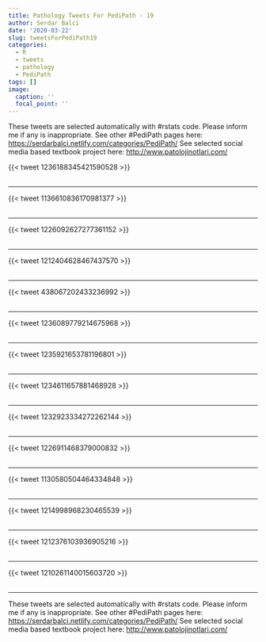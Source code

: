 ```yaml
---
title: Pathology Tweets For PediPath - 19
author: Serdar Balci
date: '2020-03-22'
slug: tweetsForPediPath19
categories:
  - R
  - tweets
  - pathology
  - PediPath
tags: []
image:
  caption: ''
  focal_point: ''
---
```



These tweets are selected automatically with #rstats code. Please inform me if any is inappropriate.
See other #PediPath pages here: https://serdarbalci.netlify.com/categories/PediPath/ 
See selected social media based textbook project here: http://www.patolojinotlari.com/

{{< tweet 1236188345421590528 >}}
<br>
<br>
<hr>
{{< tweet 1136610836170981377 >}}
<br>
<br>
<hr>
{{< tweet 1226092627277361152 >}}
<br>
<br>
<hr>
{{< tweet 1212404628467437570 >}}
<br>
<br>
<hr>
{{< tweet 438067202433236992 >}}
<br>
<br>
<hr>
{{< tweet 1236089779214675968 >}}
<br>
<br>
<hr>
{{< tweet 1235921653781196801 >}}
<br>
<br>
<hr>
{{< tweet 1234611657881468928 >}}
<br>
<br>
<hr>
{{< tweet 1232923334272262144 >}}
<br>
<br>
<hr>
{{< tweet 1226911468379000832 >}}
<br>
<br>
<hr>
{{< tweet 1130580504464334848 >}}
<br>
<br>
<hr>
{{< tweet 1214998968230465539 >}}
<br>
<br>
<hr>
{{< tweet 1212376103936905216 >}}
<br>
<br>
<hr>
{{< tweet 1210261140015603720 >}}
<br>
<br>
<hr>


These tweets are selected automatically with #rstats code. Please inform me if any is inappropriate.
See other #PediPath pages here: https://serdarbalci.netlify.com/categories/PediPath/ 
See selected social media based textbook project here: http://www.patolojinotlari.com/
